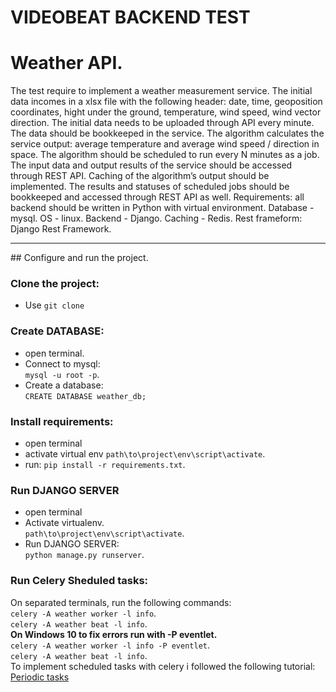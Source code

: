 # VIDEOBEAT BACKEND TEST
Weather API.
==================
The test require to implement a weather measurement service. The initial data incomes in a xlsx
file with the following header: date, time, geoposition coordinates, hight under the ground,
temperature, wind speed, wind vector direction. The initial data needs to be uploaded
through API every minute. The data should be bookkeeped in the service. The algorithm
calculates the service output: average temperature and average wind speed / direction in
space. The algorithm should be scheduled to run every N minutes as a job. The input data and
output results of the service should be accessed through REST API. Caching of the algorithm’s
output should be implemented. The results and statuses of scheduled jobs should be
bookkeeped and accessed through REST API as well.
Requirements: all backend should be written in Python with virtual environment. Database -
mysql. OS - linux. Backend - Django. Caching - Redis. Rest frameform: Django Rest Framework.


<hr/>
## Configure and run the project.

### Clone the project:
* Use `git clone `

### Create DATABASE:
* open terminal.
* Connect to mysql: </br>
    `mysql -u root -p`.
* Create a database:</br>
`CREATE DATABASE weather_db;`

### Install requirements:
* open terminal
* activate virtual env `path\to\project\env\script\activate`.
* run: `pip install -r requirements.txt`.

### Run DJANGO SERVER
* open terminal
* Activate virtualenv.</br> `path\to\project\env\script\activate`.
* Run DJANGO SERVER:</br>
`python manage.py runserver`.

### Run Celery Sheduled tasks:  
On separated terminals, run the following commands:  
`celery -A weather worker -l info`.  
`celery -A weather beat -l info`.  
**On Windows 10 to fix errors run with __-P eventlet__.**  
`celery -A weather worker -l info -P eventlet`.  
`celery -A weather beat -l info`.  
To implement scheduled tasks with celery i followed the following tutorial: [Periodic tasks](https://realpython.com/asynchronous-tasks-with-django-and-celery/#periodic-tasks)
